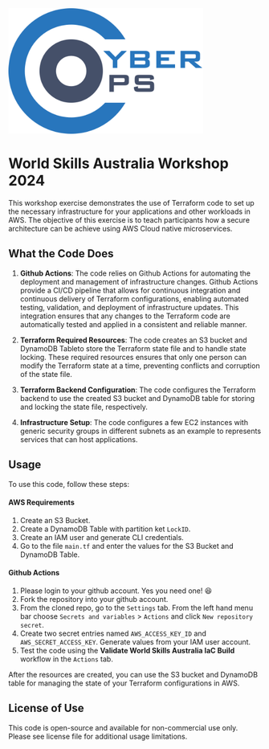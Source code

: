 
<img src="img/CyberOps Logo.svg" alt="CyberOps Logo" style="max-height: 250px;">

# World Skills Australia Workshop 2024

This workshop exercise demonstrates the use of Terraform code to set up the necessary infrastructure for your applications and other workloads in AWS. The objective of this exercise is to teach participants how a secure architecture can be achieve using AWS Cloud native microservices.

## What the Code Does

1. **Github Actions**: The code relies on Github Actions for automating the deployment and management of infrastructure changes. Github Actions provide a CI/CD pipeline that allows for continuous integration and continuous delivery of Terraform configurations, enabling automated testing, validation, and deployment of infrastructure updates. This integration ensures that any changes to the Terraform code are automatically tested and applied in a consistent and reliable manner.

2. **Terraform Required Resources**: The code creates an S3 bucket and DynamoDB Tableto store the Terraform state file and to handle state locking. These required resources ensures that only one person can modify the Terraform state at a time, preventing conflicts and corruption of the state file.

3. **Terraform Backend Configuration**: The code configures the Terraform backend to use the created S3 bucket and DynamoDB table for storing and locking the state file, respectively.

4. **Infrastructure Setup**: The code configures a few EC2 instances with generic security groups in different subnets as an example to represents services that can host applications.

## Usage

To use this code, follow these steps:

#### AWS Requirements

1. Create an S3 Bucket.
2. Create a DynamoDB Table with partition ket `LockID`.
3. Create an IAM user and generate CLI credentials.
4. Go to the file `main.tf` and enter the values for the S3 Bucket and DynamoDB Table.

#### Github Actions

1. Please login to your github account. Yes you need one! :laughing:
2. Fork the repository into your github account.
3. From the cloned repo, go to the `Settings` tab. From the left hand menu bar choose `Secrets and variables` > `Actions` and click `New repository secret`.
4. Create two secret entries named `AWS_ACCESS_KEY_ID` and `AWS_SECRET_ACCESS_KEY`. Generate values from your IAM user account.
5. Test the code using the **Validate World Skills Australia IaC Build** workflow in the `Actions` tab.

After the resources are created, you can use the S3 bucket and DynamoDB table for managing the state of your Terraform configurations in AWS.

## License of Use

This code is open-source and available for non-commercial use only. Please see license file for additional usage limitations.
